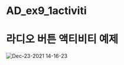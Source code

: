 # AD_ex9_1activiti

# 라디오 버튼 액티비티 예제


![Dec-23-2021 14-16-23](https://user-images.githubusercontent.com/88240177/147191678-b8f517a3-8bb6-4914-aba5-2b5973818ff1.gif)
